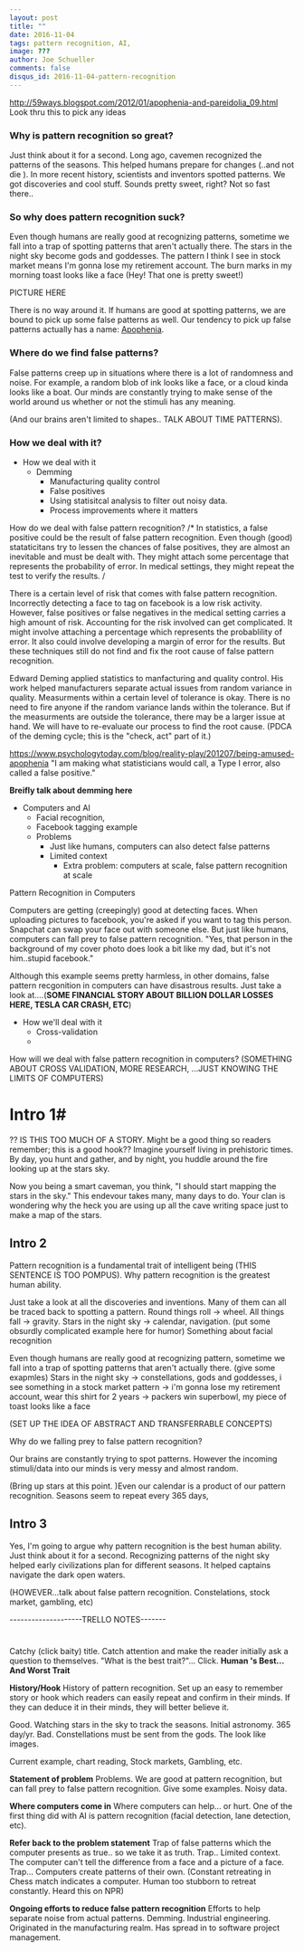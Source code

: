 ```yaml
---
layout: post
title: ""
date: 2016-11-04
tags: pattern recognition, AI,
image: ???
author: Joe Schueller
comments: false
disqus_id: 2016-11-04-pattern-recognition
---
```

http://59ways.blogspot.com/2012/01/apophenia-and-pareidolia_09.html
Look thru this to pick any ideas


### Why is pattern recognition so great?

Just think about it for a second. Long ago, cavemen recognized the patterns of the seasons. This helped humans prepare for changes (..and not die ). In more recent history, scientists and inventors spotted patterns. We got discoveries and cool stuff. Sounds pretty sweet, right? Not so fast there..

### So why does pattern recognition suck?

Even though humans are really good at recognizing patterns, sometime we fall into a trap of spotting patterns that aren't actually there. The stars in the night sky become gods and goddesses. The pattern I think I see in stock market means I'm gonna lose my retirement account. The burn marks in my morning toast looks like a face (Hey! That one is pretty sweet!)

PICTURE HERE

There is no way around it. If humans are good at spotting patterns, we are bound to pick up some false patterns as well. Our tendency to pick up false patterns actually has a name: [Apophenia](https://en.wikipedia.org/wiki/Apophenia).


### Where do we find false patterns?

False patterns creep up in situations where there is a lot of randomness and noise. For example, a random blob of ink looks like a face, or a cloud kinda looks like a boat.  Our minds are constantly trying to make sense of the world around us whether or not the stimuli has any meaning.

(And our brains aren't limited to shapes.. TALK ABOUT TIME PATTERNS).

### How we deal with it?

- How we deal with it
	- Demming
		- Manufacturing quality control
		- False positives
		- Using statisitcal analysis to filter out noisy data.
		- Process improvements where it matters

How do we deal with false pattern recognition?
/*
In statistics, a false positive could be the result of false pattern recognition. Even though (good) stataticitans try to lessen the chances of false positives, they are almost an inevitable and must be dealt with. They might attach some percentage that represents the probability of error. In medical settings, they might repeat the test to verify the results. /

There is a certain level of risk that comes with false pattern recognition. Incorrectly detecting a face to tag on facebook is a low risk activity. However, false positives or false negatives in the medical setting carries a high amount of risk. Accounting for the risk involved can get complicated. It might involve attaching a percentage which represents the probablility of error. It also could involve developing a margin of error for the results. But these techniques still do not find and fix the root cause of false pattern recognition.

Edward Deming applied statistics to manfacturing and quality control. His work helped manufacturers separate actual issues from random variance in quality. Measurments within a certain level of tolerance is okay. There is no need to fire anyone if the random variance lands within the tolerance. But if the measurments are outside the tolerance, there may be a larger issue at hand. We will have to re-evaluate our process to find the root cause.
(PDCA of the deming cycle; this is the "check, act" part of it.)


https://www.psychologytoday.com/blog/reality-play/201207/being-amused-apophenia
"I am making what statisticians would call, a Type I error, also called a false positive."

**Breifly talk about demming here**



- Computers and AI
	- Facial recognition,
	- Facebook tagging example
	- Problems
		- Just like humans, computers can also detect false patterns
		- Limited context
			- Extra problem: computers at scale, false pattern recognition at scale

Pattern Recognition in Computers

Computers are getting (creepingly) good at detecting faces. When uploading pictures to facebook, you're asked if you want to tag this person. Snapchat can swap your face out with someone else. But just like humans, computers can fall prey to false pattern recognition. "Yes, that person in the background of my cover photo does look a bit like my dad, but it's not him..stupid facebook."

Although this example seems pretty harmless, in other domains, false pattern recgonition in computers can have disastrous results. Just take a look at....(**SOME FINANCIAL STORY ABOUT BILLION DOLLAR LOSSES HERE, TESLA CAR CRASH, ETC**)




- How we'll deal with it
	- Cross-validation
	-

How will we deal with false pattern recognition in computers?
(SOMETHING ABOUT CROSS VALIDATION, MORE RESEARCH, ...JUST KNOWING THE LIMITS OF COMPUTERS)



# Intro 1#
?? IS THIS TOO MUCH OF A STORY. Might be a good thing so readers remember; this is a good hook??
Imagine yourself living in prehistoric times. By day, you hunt and gather, and by night, you huddle around the fire looking up at the stars sky.

Now you being a smart caveman, you think, "I should start mapping the stars in the sky." This endevour takes many, many days to do. Your clan is wondering why the heck you are using up all the cave writing space just to make a map of the stars.


## Intro 2 ##
Pattern recognition is a fundamental trait of intelligent being (THIS SENTENCE IS TOO POMPUS).
Why pattern recognition is the greatest human ability.

Just take a look at all the discoveries and inventions. Many of them can all be traced back to spotting a pattern. Round things roll -> wheel. All things fall -> gravity. Stars in the night sky -> calendar, navigation. (put some obsurdly complicated example here for humor) Something about facial recognition

Even though humans are really good at recognizing pattern, sometime we fall into a trap of spotting patterns that aren't actually there. (give some exapmles) Stars in the night sky -> constellations, gods and goddesses, i see something in a stock market pattern -> i'm gonna lose my retirement account, wear this shirt for 2 years -> packers win superbowl, my piece of toast looks like a face

(SET UP THE IDEA OF ABSTRACT AND TRANSFERRABLE CONCEPTS)

Why do we falling prey to false pattern recognition?

Our brains are constantly trying to spot patterns. However the incoming stimuli/data into our minds is very messy and almost random.

(Bring up stars at this point. )Even our calendar is a product of our pattern recognition. Seasons seem to repeat every 365 days,


## Intro 3 ##
Yes, I'm going to argue why pattern recognition is the best human ability. Just think about it for a second. Recognizing patterns of the night sky helped early civilizations plan for different seasons. It helped captains navigate the dark open waters.



(HOWEVER...talk about false pattern recognition. Constelations, stock market, gambling, etc)






--------------------TRELLO NOTES-------

#


Catchy (click baity) title. Catch attention and make the reader initially ask a question to themselves. "What is the best trait?"... Click.
**Human 's Best... And Worst Trait**

**History/Hook**
History of pattern recognition. Set up an easy to remember story or hook which readers can easily repeat and confirm in their minds. If they can deduce it in their minds, they will better believe it.

Good. Watching stars in the sky to track the seasons. Initial astronomy. 365 day/yr.
Bad. Constellations must be sent from the gods. The look like images.


Current example, chart reading, Stock markets, Gambling, etc.

**Statement of problem**
Problems. We are good at pattern recognition, but can fall prey to false pattern recognition.
Give some examples. Noisy data.

**Where computers come in**
Where computers can help... or hurt.
One of the first thing did with AI is pattern recognition (facial detection, lane detection, etc).

**Refer back to the problem statement**
Trap of false patterns which the computer presents as true.. so we take it as truth.
Trap.. Limited context. The computer can't tell the difference from a face and a picture of a face.
Trap... Computers create patterns of their own. (Constant retreating in Chess match indicates a computer. Human too stubborn to retreat constantly. Heard this on NPR)

**Ongoing efforts to reduce false pattern recognition**
Efforts to help separate noise from actual patterns. Demming. Industrial engineering. Originated in the manufacturing realm. Has spread in to software project management.
